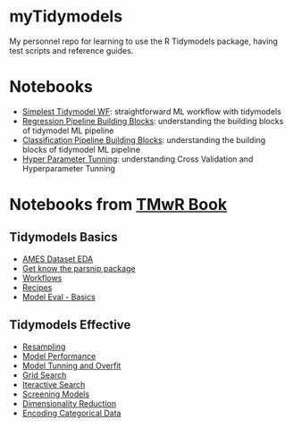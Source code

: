 # myTidymodels

My personnel repo for learning to use the R Tidymodels package, having test scripts and reference guides.

# Notebooks

- [Simplest Tidymodel WF](./Rmd/simplest_wf.md): straightforward ML workflow with tidymodels
- [Regression Pipeline Building Blocks](./Rmd/tidymodels_regression_walkthrough.md): understanding the building blocks of tidymodel ML pipeline 
- [Classification Pipeline Building Blocks](./Rmd/tidymodels_classification_walkthrough.md): understanding the building blocks of tidymodel ML pipeline 
- [Hyper Parameter Tunning](./Rmd/tidymodels_tunning_hyperparameters.md): understanding Cross Validation and Hyperparameter Tunning

# Notebooks from [TMwR Book](https://www.tmwr.org/)

## Tidymodels Basics

- [AMES Dataset EDA](./tmwr/chapter4_eda.md)
- [Get know the parsnip package](./tmwr/chapter6_parsnip.md)
- [Workflows](./tmwr/chapter7_workflow.md)
- [Recipes](./tmwr/chapter8_recipe.md)
- [Model Eval - Basics](./tmwr/chapter9_eval_basics.md)

## Tidymodels Effective

- [Resampling](./tmwr/chapter10_resamplingForPerformance.md)
- [Model Performance](./tmwr/chapter11_comparingModels.md)
- [Model Tunning and Overfit](./tmwr/chapter12_tuning.md)
- [Grid Search](./tmwr/chapter13_grid_search.md)
- [Iteractive Search](./tmwr/chapter14_iteractive_search.md)
- [Screening Models](./tmwr/chapter15_workflowset.md)
- [Dimensionality Reduction](./tmwr/chapter16_dim_reduction.md)
- [Encoding Categorical Data](./tmwr/chapter17_encoding_categorical.md)
